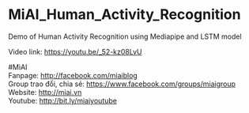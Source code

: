# MiAI_Human_Activity_Recognition
Demo of Human Activity Recognition using Mediapipe and LSTM model


Video link:  https://youtu.be/_52-kz08LvU

#MìAI <br>
Fanpage: http://facebook.com/miaiblog<br>
Group trao đổi, chia sẻ: https://www.facebook.com/groups/miaigroup<br>
Website: http://miai.vn<br>
Youtube: http://bit.ly/miaiyoutube<br>
